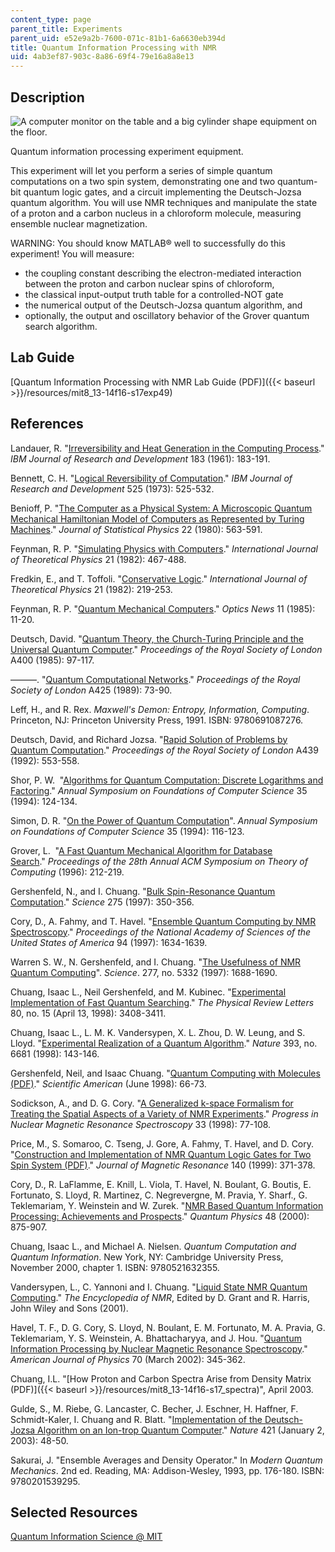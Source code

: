 ```yaml
---
content_type: page
parent_title: Experiments
parent_uid: e52e9a2b-7600-071c-81b1-6a6630eb394d
title: Quantum Information Processing with NMR
uid: 4ab3ef87-903c-8a86-69f4-79e16a8a8e13
---
```


Description
-----------

![A computer monitor on the table and a big cylinder shape equipment on the floor.](/courses/physics/8-13-14-experimental-physics-i-ii-junior-lab-fall-2016-spring-2017/experiments/quantum-information-processing/L49_2.jpg)

Quantum information processing experiment equipment.

This experiment will let you perform a series of simple quantum computations on a two spin system, demonstrating one and two quantum-bit quantum logic gates, and a circuit implementing the Deutsch-Jozsa quantum algorithm. You will use NMR techniques and manipulate the state of a proton and a carbon nucleus in a chloroform molecule, measuring ensemble nuclear magnetization.

WARNING: You should know MATLAB® well to successfully do this experiment! You will measure:

*   the coupling constant describing the electron-mediated interaction between the proton and carbon nuclear spins of chloroform,
*   the classical input-output truth table for a controlled-NOT gate
*   the numerical output of the Deutsch-Jozsa quantum algorithm, and
*   optionally, the output and oscillatory behavior of the Grover quantum search algorithm.

Lab Guide
---------

[Quantum Information Processing with NMR Lab Guide (PDF)]({{< baseurl >}}/resources/mit8_13-14f16-s17exp49)

References
----------

Landauer, R. "[Irreversibility and Heat Generation in the Computing Process](https://ieeexplore.ieee.org/document/5392446/)." _IBM Journal of Research and Development_ 183 (1961): 183-191.

Bennett, C. H. "[Logical Reversibility of Computation](https://ieeexplore.ieee.org/document/5391327/)." _IBM Journal of Research and Development_ 525 (1973): 525-532.

Benioff, P. "[The Computer as a Physical System: A Microscopic Quantum Mechanical Hamiltonian Model of Computers as Represented by Turing Machines](https://link.springer.com/article/10.1007%2FBF01011339)." _Journal of Statistical Physics_ 22 (1980): 563-591.

Feynman, R. P. "[Simulating Physics with Computers](https://link.springer.com/article/10.1007%2FBF02650179)." _International Journal of Theoretical Physics_ 21 (1982): 467-488.

Fredkin, E., and T. Toffoli. "[Conservative Logic](https://link.springer.com/article/10.1007%2FBF01857727)." _International Journal of Theoretical Physics_ 21 (1982): 219-253.

Feynman, R. P. "[Quantum Mechanical Computers](https://link.springer.com/article/10.1007/BF01886518)." _Optics News_ 11 (1985): 11-20.

Deutsch, David. "[Quantum Theory, the Church-Turing Principle and the Universal Quantum Computer](http://rspa.royalsocietypublishing.org/content/400/1818/97)." _Proceedings of the Royal Society of London_ A400 (1985): 97-117.

———. "[Quantum Computational Networks](http://www.jstor.org/stable/2398494?seq=1#page_scan_tab_contents)." _Proceedings of the Royal Society of London_ A425 (1989): 73-90.

Leff, H., and R. Rex. _Maxwell's Demon: Entropy, Information, Computing_. Princeton, NJ: Princeton University Press, 1991. ISBN: 9780691087276.

Deutsch, David, and Richard Jozsa. "[Rapid Solution of Problems by Quantum Computation](http://rspa.royalsocietypublishing.org/content/439/1907/553)." _Proceedings of the Royal Society of London_ A439 (1992): 553-558.

Shor, P. W.  "[Algorithms for Quantum Computation: Discrete Logarithms and Factoring](https://ieeexplore.ieee.org/document/365700/)." _Annual Symposium on Foundations of Computer Science_ 35 (1994): 124-134.

Simon, D. R. "[On the Power of Quantum Computation](https://courses.cs.washington.edu/courses/cse599/01wi/papers/simon_qc.pdf)". _Annual Symposium on Foundations of Computer Science_ 35 (1994): 116-123.

Grover, L.  "[A Fast Quantum Mechanical Algorithm for Database Search](https://arxiv.org/abs/quant-ph/9605043)." _Proceedings of the 28th Annual ACM Symposium on Theory of Computing_ (1996): 212-219.

Gershenfeld, N., and I. Chuang. "[Bulk Spin-Resonance Quantum Computation](http://science.sciencemag.org/content/275/5298/350)." _Science_ 275 (1997): 350-356.

Cory, D., A. Fahmy, and T. Havel. "[Ensemble Quantum Computing by NMR Spectroscopy](http://www.pnas.org/content/94/5/1634)." _Proceedings of the National Academy of Sciences of the United States of America_ 94 (1997): 1634-1639.

Warren S. W., N. Gershenfeld, and I. Chuang. "[The Usefulness of NMR Quantum Computing](http://science.sciencemag.org/content/277/5332/1688)". _Science_. 277, no. 5332 (1997): 1688-1690.

Chuang, Isaac L., Neil Gershenfeld, and M. Kubinec. "[Experimental Implementation of Fast Quantum Searching](https://journals.aps.org/prl/abstract/10.1103/PhysRevLett.80.3408)." _The Physical Review Letters_ 80, no. 15 (April 13, 1998): 3408-3411.

Chuang, Isaac L., L. M. K. Vandersypen, X. L. Zhou, D. W. Leung, and S. Lloyd. "[Experimental Realization of a Quantum Algorithm](https://arxiv.org/abs/quant-ph/9801037)." _Nature_ 393, no. 6681 (1998): 143-146.

Gershenfeld, Neil, and Isaac Chuang. "[Quantum Computing with Molecules (PDF)](http://cba.mit.edu/docs/papers/98.06.sciqc.pdf)." _Scientific American_ (June 1998): 66-73.

Sodickson, A., and D. G. Cory. "[A Generalized k-space Formalism for Treating the Spatial Aspects of a Variety of NMR Experiments](https://www.sciencedirect.com/science/article/pii/S0079656598000211?via%3Dihub)." _Progress in Nuclear Magnetic Resonance Spectroscopy_ 33 (1998): 77-108.

Price, M., S. Somaroo, C. Tseng, J. Gore, A. Fahmy, T. Havel, and D. Cory. "[Construction and Implementation of NMR Quantum Logic Gates for Two Spin System (PDF)](https://www.sciencedirect.com/science/article/pii/S1090780799918517?via%3Dihub)." _Journal of Magnetic Resonance_ 140 (1999): 371-378.

Cory, D., R. LaFlamme, E. Knill, L. Viola, T. Havel, N. Boulant, G. Boutis, E. Fortunato, S. Lloyd, R. Martinez, C. Negrevergne, M. Pravia, Y. Sharf., G. Teklemariam, Y. Weinstein and W. Zurek. "[NMR Based Quantum Information Processing: Achievements and Prospects](https://arxiv.org/abs/quant-ph/0004104)." _Quantum Physics_ 48 (2000): 875-907.

Chuang, Isaac L., and Michael A. Nielsen. _Quantum Computation and Quantum Information_. New York, NY: Cambridge University Press, November 2000, chapter 1. ISBN: 9780521632355.

Vandersypen, L., C. Yannoni and I. Chuang. "[Liquid State NMR Quantum Computing](https://arxiv.org/abs/quant-ph/0012108)." _The Encyclopedia of NMR_, Edited by D. Grant and R. Harris, John Wiley and Sons (2001).

Havel, T. F., D. G. Cory, S. Lloyd, N. Boulant, E. M. Fortunato, M. A. Pravia, G. Teklemariam, Y. S. Weinstein, A. Bhattacharyya, and J. Hou. "[Quantum Information Processing by Nuclear Magnetic Resonance Spectroscopy](https://aapt.scitation.org/doi/10.1119/1.1446857)." _American Journal of Physics_ 70 (March 2002): 345-362.

Chuang, I.L. "[How Proton and Carbon Spectra Arise from Density Matrix (PDF)]({{< baseurl >}}/resources/mit8_13-14f16-s17_spectra)", April 2003.

Gulde, S., M. Riebe, G. Lancaster, C. Becher, J. Eschner, H. Haffner, F. Schmidt-Kaler, I. Chuang and R. Blatt. "[Implementation of the Deutsch-Jozsa Algorithm on an Ion-trop Quantum Computer](https://www.nature.com/articles/nature01336)." _Nature_ 421 (January 2, 2003): 48-50.

Sakurai, J. "Ensemble Averages and Density Operator." In _Modern Quantum Mechanics_. 2nd ed. Reading, MA: Addison-Wesley, 1993, pp. 176-180. ISBN: 9780201539295.

Selected Resources
------------------

[Quantum Information Science @ MIT](http://qis.mit.edu/)